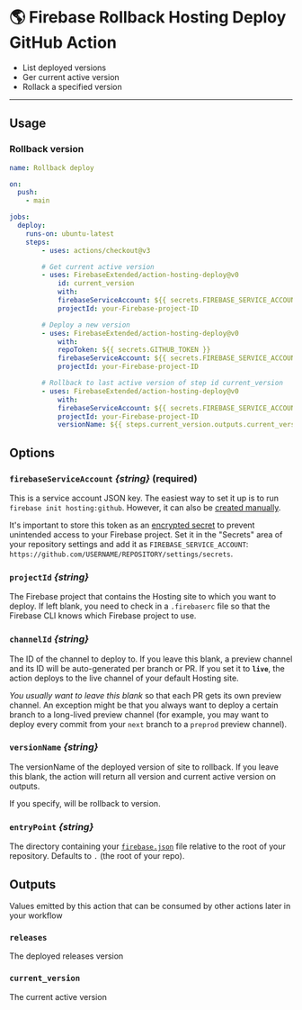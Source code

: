 # 🌎 Firebase Rollback Hosting Deploy GitHub Action

- List deployed versions
- Ger current active version
- Rollack a specified version

---

## Usage

### Rollback version

```yaml
name: Rollback deploy

on:
  push:
    - main

jobs:
  deploy:
    runs-on: ubuntu-latest
    steps:
        - uses: actions/checkout@v3

        # Get current active version
        - uses: FirebaseExtended/action-hosting-deploy@v0
            id: current_version
            with:
            firebaseServiceAccount: ${{ secrets.FIREBASE_SERVICE_ACCOUNT }}
            projectId: your-Firebase-project-ID

        # Deploy a new version
        - uses: FirebaseExtended/action-hosting-deploy@v0
            with:
            repoToken: ${{ secrets.GITHUB_TOKEN }}
            firebaseServiceAccount: ${{ secrets.FIREBASE_SERVICE_ACCOUNT }}
            projectId: your-Firebase-project-ID

        # Rollback to last active version of step id current_version
        - uses: FirebaseExtended/action-hosting-deploy@v0
            with:
            firebaseServiceAccount: ${{ secrets.FIREBASE_SERVICE_ACCOUNT }}
            projectId: your-Firebase-project-ID
            versionName: ${{ steps.current_version.outputs.current_version }}
```

## Options

### `firebaseServiceAccount` _{string}_ (required)

This is a service account JSON key. The easiest way to set it up is to run `firebase init hosting:github`. However, it can also be [created manually](./docs/service-account.md).

It's important to store this token as an
[encrypted secret](https://help.github.com/en/actions/configuring-and-managing-workflows/creating-and-storing-encrypted-secrets)
to prevent unintended access to your Firebase project. Set it in the "Secrets" area
of your repository settings and add it as `FIREBASE_SERVICE_ACCOUNT`:
`https://github.com/USERNAME/REPOSITORY/settings/secrets`.

### `projectId` _{string}_

The Firebase project that contains the Hosting site to which you
want to deploy. If left blank, you need to check in a `.firebaserc`
file so that the Firebase CLI knows which Firebase project to use.

### `channelId` _{string}_

The ID of the channel to deploy to. If you leave this blank,
a preview channel and its ID will be auto-generated per branch or PR.
If you set it to **`live`**, the action deploys to the live channel of your default Hosting site.

_You usually want to leave this blank_ so that each PR gets its own preview channel.
An exception might be that you always want to deploy a certain branch to a
long-lived preview channel (for example, you may want to deploy every commit
from your `next` branch to a `preprod` preview channel).

### `versionName` _{string}_

The versionName of the deployed version of site to rollback. If you leave this blank,
the action will return all version and current active version on outputs.

If you specify, will be rollback to version.

### `entryPoint` _{string}_

The directory containing your [`firebase.json`](https://firebase.google.com/docs/cli#the_firebasejson_file)
file relative to the root of your repository. Defaults to `.` (the root of your repo).

## Outputs

Values emitted by this action that can be consumed by other actions later in your workflow

### `releases`

The deployed releases version

### `current_version`

The current active version
